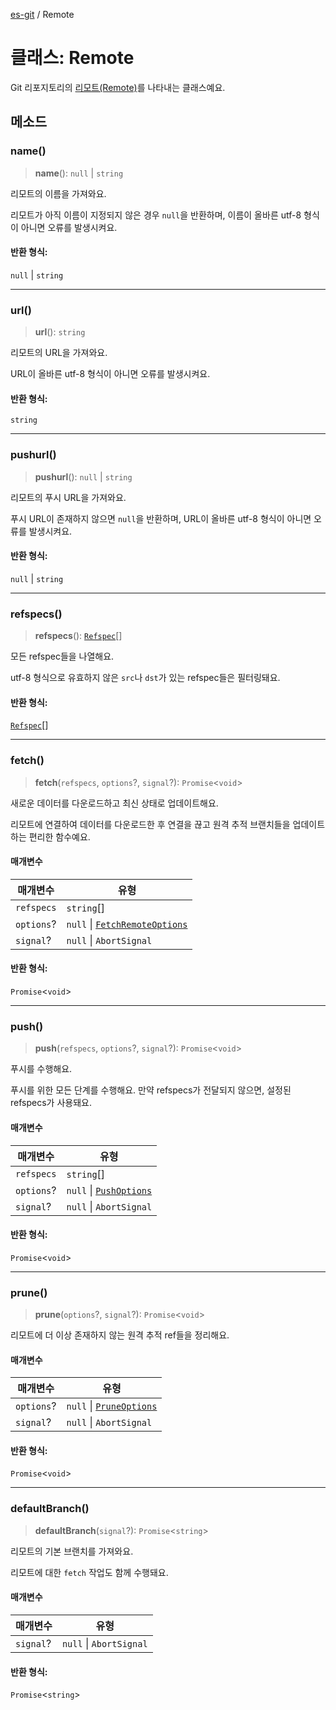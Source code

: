 [es-git](../globals.md) / Remote

# 클래스: Remote

Git 리포지토리의 [리모트(Remote)][1]를 나타내는 클래스예요.

[1]: https://git-scm.com/book/ko/v2/Git%ec%9d%98-%ea%b8%b0%ec%b4%88-%eb%a6%ac%eb%aa%a8%ed%8a%b8-%ec%a0%80%ec%9e%a5%ec%86%8c

## 메소드

### name()

> **name**(): `null` \| `string`

리모트의 이름을 가져와요.

리모트가 아직 이름이 지정되지 않은 경우 `null`을 반환하며, 이름이 올바른 utf-8 형식이 아니면 오류를 발생시켜요.

#### 반환 형식:

`null` \| `string`

***

### url()

> **url**(): `string`

리모트의 URL을 가져와요.

URL이 올바른 utf-8 형식이 아니면 오류를 발생시켜요.

#### 반환 형식:

`string`

***

### pushurl()

> **pushurl**(): `null` \| `string`

리모트의 푸시 URL을 가져와요.

푸시 URL이 존재하지 않으면 `null`을 반환하며, URL이 올바른 utf-8 형식이 아니면 오류를 발생시켜요.

#### 반환 형식:

`null` \| `string`

***

### refspecs()

> **refspecs**(): [`Refspec`](../interfaces/Refspec.md)[]

모든 refspec들을 나열해요.

utf-8 형식으로 유효하지 않은 `src`나 `dst`가 있는 refspec들은 필터링돼요.

#### 반환 형식:

[`Refspec`](../interfaces/Refspec.md)[]

***

### fetch()

> **fetch**(`refspecs`, `options`?, `signal`?): `Promise`\<`void`\>

새로운 데이터를 다운로드하고 최신 상태로 업데이트해요.

리모트에 연결하여 데이터를 다운로드한 후 연결을 끊고 원격 추적 브랜치들을 업데이트하는 편리한 함수예요.

#### 매개변수

| 매개변수 | 유형 |
| ------ | ------ |
| `refspecs` | `string`[] |
| `options`? | `null` \| [`FetchRemoteOptions`](../interfaces/FetchRemoteOptions.md) |
| `signal`? | `null` \| `AbortSignal` |

#### 반환 형식:

`Promise`\<`void`\>

***

### push()

> **push**(`refspecs`, `options`?, `signal`?): `Promise`\<`void`\>

푸시를 수행해요.

푸시를 위한 모든 단계를 수행해요. 만약 refspecs가 전달되지 않으면, 설정된 refspecs가 사용돼요.

#### 매개변수

| 매개변수 | 유형 |
| ------ | ------ |
| `refspecs` | `string`[] |
| `options`? | `null` \| [`PushOptions`](../interfaces/PushOptions.md) |
| `signal`? | `null` \| `AbortSignal` |

#### 반환 형식:

`Promise`\<`void`\>

***

### prune()

> **prune**(`options`?, `signal`?): `Promise`\<`void`\>

리모트에 더 이상 존재하지 않는 원격 추적 ref들을 정리해요.

#### 매개변수

| 매개변수 | 유형 |
| ------ | ------ |
| `options`? | `null` \| [`PruneOptions`](../interfaces/PruneOptions.md) |
| `signal`? | `null` \| `AbortSignal` |

#### 반환 형식:

`Promise`\<`void`\>

***

### defaultBranch()

> **defaultBranch**(`signal`?): `Promise`\<`string`\>

리모트의 기본 브랜치를 가져와요.

리모트에 대한 `fetch` 작업도 함께 수행돼요.

#### 매개변수

| 매개변수 | 유형 |
| ------ | ------ |
| `signal`? | `null` \| `AbortSignal` |

#### 반환 형식:

`Promise`\<`string`\>
